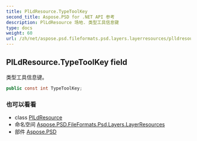```yaml
---
title: PlLdResource.TypeToolKey
second_title: Aspose.PSD for .NET API 参考
description: PlLdResource 场地. 类型工具信息键
type: docs
weight: 60
url: /zh/net/aspose.psd.fileformats.psd.layers.layerresources/plldresource/typetoolkey/
---
```

## PlLdResource.TypeToolKey field

类型工具信息键。

```csharp
public const int TypeToolKey;
```

### 也可以看看

* class [PlLdResource](../)
* 命名空间 [Aspose.PSD.FileFormats.Psd.Layers.LayerResources](../../plldresource/)
* 部件 [Aspose.PSD](../../../)


